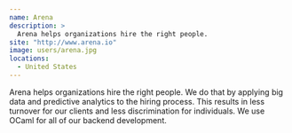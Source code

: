 ```yaml
---
name: Arena
description: > 
  Arena helps organizations hire the right people.
site: "http://www.arena.io"
image: users/arena.jpg
locations: 
  - United States
---
```


Arena helps organizations hire the right people. We do that by applying big data and predictive analytics to the hiring process. This results in less turnover for our clients and less discrimination for individuals. We use OCaml for all of our backend development.